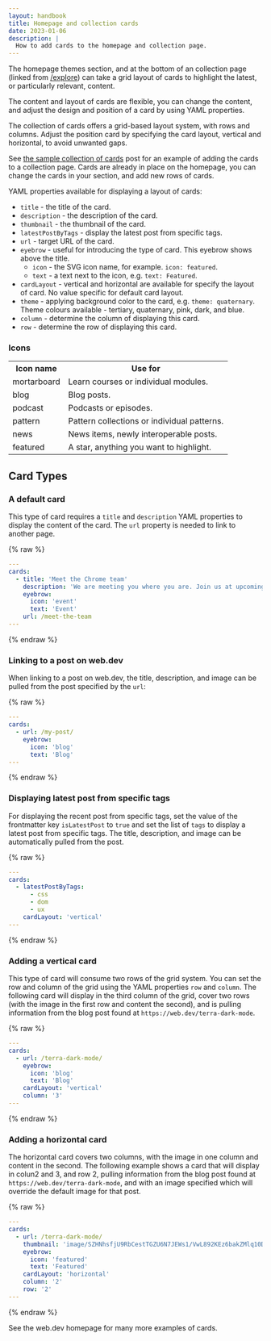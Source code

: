 ```yaml
---
layout: handbook
title: Homepage and collection cards
date: 2023-01-06
description: |
  How to add cards to the homepage and collection page.
---
```


The homepage themes section, and at the bottom of an collection page (linked from [/explore](/explore)) can take a grid layout of cards to highlight the latest, or particularly relevant, content.

The content and layout of cards are flexible, you can change the content, and adjust the design and position of a card by using YAML properties.

The collection of cards offers a grid-based layout system, with rows and columns. Adjust the position card by specifying the card layout, vertical and horizontal, to avoid unwanted gaps. 

See [the sample collection of cards](/handbook/content-types/example-collection/) post for an example of adding the cards to a collection page. Cards are already in place on the homepage, you can change the cards in your section, and add new rows of cards.

YAML properties available for displaying a layout of cards:

- `title` - the title of the card.
- `description` - the description of the card.
- `thumbnail` - the thumbnail of the card.
- `latestPostByTags` - display the latest post from specific tags.
- `url` - target URL of the card.
- `eyebrow` - useful for introducing the type of card. This eyebrow shows above the title.
  - `icon` - the SVG icon name, for example. `icon: featured`.
  - `text` - a text next to the icon, e.g. `text: Featured`.
- `cardLayout` - vertical and horizontal are available for specify the layout of card. No value specific for default card layout.
- `theme` - applying background color to the card, e.g. `theme: quaternary`.
  Theme colours available - tertiary, quaternary, pink, dark, and blue.
- `column` - determine the column of displaying this card.
- `row` - determine the row of displaying this card.

### Icons

<table>
  <tr>
    <th>Icon name</th>
    <th>Use for</th>
  </tr>
  <tr>
    <td>mortarboard</td>
    <td>Learn courses or individual modules.</td>
  </tr>
  <tr>
    <td>blog</td>
    <td>Blog posts.</td>
  </tr>
  <tr>
    <td>podcast</td>
    <td>Podcasts or episodes.</td>
  </tr>
  <tr>
    <td>pattern</td>
    <td>Pattern collections or individual patterns.</td>
  </tr>
  <tr>
    <td>news</td>
    <td>News items, newly interoperable posts.</td>
  </tr>
  <tr>
    <td>featured</td>
    <td>A star, anything you want to highlight.</td>
  </tr>
</table>

## Card Types 

### A default card

This type of card requires a `title` and `description` YAML properties to display the content of the card. The `url` property is needed to link to another page.


{% raw %}
```yaml
---
cards:
  - title: 'Meet the Chrome team'
    description: 'We are meeting you where you are. Join us at upcoming web conferences in your region or catch up on past events.'
    eyebrow:
      icon: 'event'
      text: 'Event'
    url: /meet-the-team
---
```
{% endraw %}

### Linking to a post on web.dev

When linking to a post on web.dev, the title, description, and image can be pulled from the post specified by the `url`:

{% raw %}
```yaml
---
cards:
  - url: /my-post/
    eyebrow:
      icon: 'blog'
      text: 'Blog'
---
```
{% endraw %}

### Displaying latest post from specific tags

For displaying the recent post from specific tags, set the value of the frontmatter key `isLatestPost` to `true` and set the list of `tags` to display a latest post from specific tags. The title, description, and image can be automatically pulled from the post. 

{% raw %}
```yaml
---
cards:
  - latestPostByTags:
      - css
      - dom
      - ux
    cardLayout: 'vertical'
---
```
{% endraw %}

### Adding a vertical card

This type of card will consume two rows of the grid system. You can set the row and column of the grid using the YAML properties `row` and `column`. The following card will display in the third column of the grid, cover two rows (with the image in the first row and content the second), and is pulling information from the blog post found at `https://web.dev/terra-dark-mode`.

{% raw %}
```yaml
---
cards:
  - url: /terra-dark-mode/
    eyebrow:
      icon: 'blog'
      text: 'Blog'
    cardLayout: 'vertical'
    column: '3'
---
```
{% endraw %}

### Adding a horizontal card

The horizontal card covers two columns, with the image in one column and content in the second. The following example shows a card that will display in colun2 and 3, and row 2, pulling information from the blog post found at `https://web.dev/terra-dark-mode`, and with an image specified which will override the default image for that post.

{% raw %}
```yaml
---
cards:
  - url: /terra-dark-mode/
    thumbnail: 'image/SZHNhsfjU9RbCestTGZU6N7JEWs1/VwL892KEz6bakZMlq10D.png'
    eyebrow:
      icon: 'featured'
      text: 'Featured'
    cardLayout: 'horizontal'
    column: '2'
    row: '2'
---
```
{% endraw %}

See the web.dev homepage for many more examples of cards.
